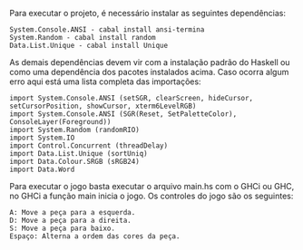 Para executar o projeto, é necessário instalar as seguintes dependências:

 	System.Console.ANSI - cabal install ansi-termina 
 	System.Random - cabal install random 
 	Data.List.Unique - cabal install Unique  

As demais dependências devem vir com a instalação padrão do Haskell ou como uma dependência dos pacotes instalados acima.
Caso ocorra algum erro aqui está uma lista completa das importações:

	import System.Console.ANSI (setSGR, clearScreen, hideCursor, setCursorPosition, showCursor, xterm6LevelRGB)
	import System.Console.ANSI (SGR(Reset, SetPaletteColor), ConsoleLayer(Foreground))
	import System.Random (randomRIO)
	import System.IO
	import Control.Concurrent (threadDelay)
	import Data.List.Unique (sortUniq)
	import Data.Colour.SRGB (sRGB24)
	import Data.Word

Para executar o jogo basta executar o arquivo main.hs com o GHCi ou GHC, no GHCi a função main inicia o jogo.
Os controles do jogo são os seguintes:

	A: Move a peça para a esquerda.
	D: Move a peça para a direita.
	S: Move a peça para baixo.
	Espaço: Alterna a ordem das cores da peça.
